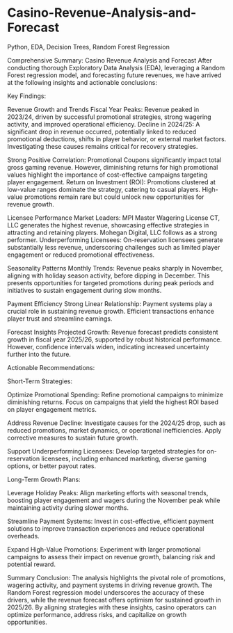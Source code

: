 # Casino-Revenue-Analysis-and-Forecast
Python, EDA, Decision Trees, Random Forest Regression

Comprehensive Summary: Casino Revenue Analysis and Forecast After conducting thorough Exploratory Data Analysis (EDA), leveraging a Random Forest regression model, and forecasting future revenues, we have arrived at the following insights and actionable conclusions:

Key Findings:

Revenue Growth and Trends Fiscal Year Peaks: Revenue peaked in 2023/24, driven by successful promotional strategies, strong wagering activity, and improved operational efficiency.
Decline in 2024/25: A significant drop in revenue occurred, potentially linked to reduced promotional deductions, shifts in player behavior, or external market factors. Investigating these causes remains critical for recovery strategies.

Strong Positive Correlation: Promotional Coupons significantly impact total gross gaming revenue. However, diminishing returns for high promotional values highlight the importance of cost-effective campaigns targeting player engagement.
Return on Investment (ROI): Promotions clustered at low-value ranges dominate the strategy, catering to casual players. High-value promotions remain rare but could unlock new opportunities for revenue growth.

Licensee Performance Market Leaders: MPI Master Wagering License CT, LLC generates the highest revenue, showcasing effective strategies in attracting and retaining players. Mohegan Digital, LLC follows as a strong performer.
Underperforming Licensees: On-reservation licensees generate substantially less revenue, underscoring challenges such as limited player engagement or reduced promotional effectiveness.

Seasonality Patterns Monthly Trends: Revenue peaks sharply in November, aligning with holiday season activity, before dipping in December. This presents opportunities for targeted promotions during peak periods and initiatives to sustain engagement during slow months.

Payment Efficiency Strong Linear Relationship: Payment systems play a crucial role in sustaining revenue growth. Efficient transactions enhance player trust and streamline earnings.

Forecast Insights Projected Growth: Revenue forecast predicts consistent growth in fiscal year 2025/26, supported by robust historical performance. However, confidence intervals widen, indicating increased uncertainty further into the future.

Actionable Recommendations:

Short-Term Strategies:

Optimize Promotional Spending: Refine promotional campaigns to minimize diminishing returns. Focus on campaigns that yield the highest ROI based on player engagement metrics.

Address Revenue Decline: Investigate causes for the 2024/25 drop, such as reduced promotions, market dynamics, or operational inefficiencies. Apply corrective measures to sustain future growth.

Support Underperforming Licensees: Develop targeted strategies for on-reservation licensees, including enhanced marketing, diverse gaming options, or better payout rates.

Long-Term Growth Plans:

Leverage Holiday Peaks: Align marketing efforts with seasonal trends, boosting player engagement and wagers during the November peak while maintaining activity during slower months.

Streamline Payment Systems: Invest in cost-effective, efficient payment solutions to improve transaction experiences and reduce operational overheads.

Expand High-Value Promotions: Experiment with larger promotional campaigns to assess their impact on revenue growth, balancing risk and potential reward.

Summary Conclusion: The analysis highlights the pivotal role of promotions, wagering activity, and payment systems in driving revenue growth. The Random Forest regression model underscores the accuracy of these drivers, while the revenue forecast offers optimism for sustained growth in 2025/26. By aligning strategies with these insights, casino operators can optimize performance, address risks, and capitalize on growth opportunities.
